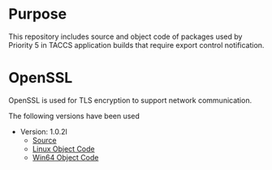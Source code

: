 # Purpose

This repository includes source and object code of packages used by Priority 5 in TACCS application builds that require export control notification.

# OpenSSL

OpenSSL is used for TLS encryption to support network communication.  

The following versions have been used

   * Version: 1.0.2l
      * [Source](openssl_1_0_2l_src.tar.gz)
      * [Linux Object Code](openssl_1_0_2l_linux_gcc54.tar.gz)
      * [Win64 Object Code](openssl_1_0_2l_win64_vc141.zip)

